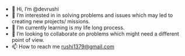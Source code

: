- 👋 Hi, I’m @devrushi
- 👀 I’m interested in in solving problems and issues which may led to creating new projects/ missions.
- 🌱 I’m currently learning is my life long process.
- 💞️ I’m looking to collaborate on problems which might need a different point of view.
- 📫 How to reach me rushi1379@gmail.com

<!---
devrushi/devrushi is a ✨ special ✨ repository because its `README.md` (this file) appears on your GitHub profile.
You can click the Preview link to take a look at your changes.
--->
